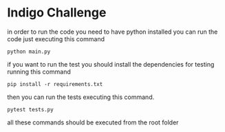 # Indigo Challenge


in order to run the code you need to have python installed 
you can run the code just executing this command

` python main.py `

if you want to run the test you should install the dependencies for testing
running this command 

` pip install -r requirements.txt ` 

then you can run the tests executing this command.

` pytest tests.py ` 

all these commands should be executed from the root folder
